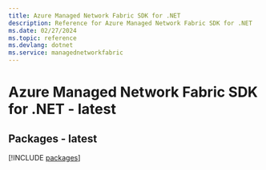 ```yaml
---
title: Azure Managed Network Fabric SDK for .NET
description: Reference for Azure Managed Network Fabric SDK for .NET
ms.date: 02/27/2024
ms.topic: reference
ms.devlang: dotnet
ms.service: managednetworkfabric
---
```

# Azure Managed Network Fabric SDK for .NET - latest
## Packages - latest
[!INCLUDE [packages](managed-network-fabric-index.md)]